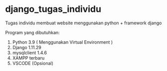 # django_tugas_individu
Tugas individu membuat website menggunakan python + framework django

Program yang dibutuhkan:
1. Python 3.9 ( Menggunakan Virtual Environment )
2. Django 1.11.29
3. mysqlclient 1.4.6
4. XAMPP terbaru
5. VSCODE (Opsional)
